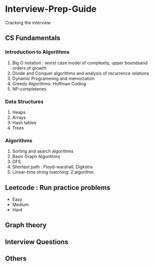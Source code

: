 # Interview-Prep-Guide
Cracking the interview 

## CS Fundamentals 
### Introduction to Algorithms 
1. Big O notation : worst case model of complexity, upper boundsand orders of growth
2. Divide and Conquer algorithms and analysis of recurrence relations
3. Dynamic Programming and memoization
4. Greedy Algorithms:  Huffman Coding
5. NP-completenes

### Data Structures 
1. Heaps
2. Arrays
3. Hash tables
4. Trees 

### Algorithms 
1. Sorting and search algorithms
2. Basic Graph Algorithms  
  1. DFS 
  2. Shortest path : Floyd-warshall; Digkstra 
  3. Linear-time string matching: Z algorithm 


## Leetcode : Run practice problems
- Easy 
- Medium 
- Hard 

## Graph theory 


## Interview Questions 

## Others 
